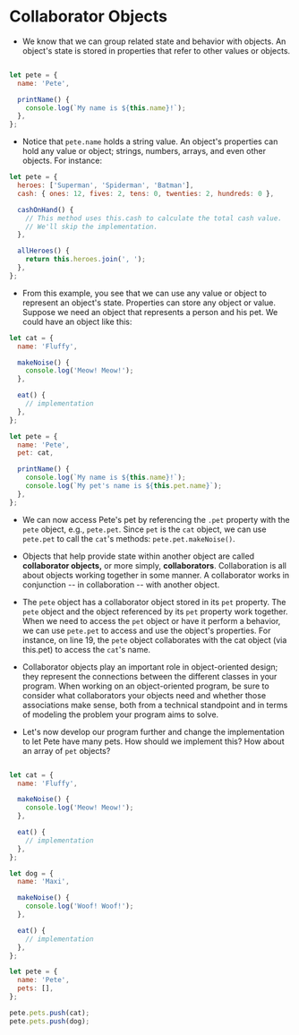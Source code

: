 # Collaborator Objects

* We know that we can group related state and behavior with objects. An object's state is stored in properties that refer to other values or objects. 

```javascript

let pete = {
  name: 'Pete',

  printName() {
    console.log(`My name is ${this.name}!`);
  },
};


```

* Notice that `pete.name` holds a string value. An object's properties can hold any value or object; strings, numbers, arrays, and even other objects. For instance: 

```javascript
let pete = {
  heroes: ['Superman', 'Spiderman', 'Batman'],
  cash: { ones: 12, fives: 2, tens: 0, twenties: 2, hundreds: 0 },

  cashOnHand() {
    // This method uses this.cash to calculate the total cash value.
    // We'll skip the implementation.
  },

  allHeroes() {
    return this.heroes.join(', ');
  },
};
``` 

* From this example, you see that we can use any value or object to represent an object's state. Properties can store any object or value. Suppose we need an object that represents a person and his pet. We could have an object like this:

```javascript
let cat = {
  name: 'Fluffy',

  makeNoise() {
    console.log('Meow! Meow!');
  },

  eat() {
    // implementation
  },
};

let pete = {
  name: 'Pete',
  pet: cat,

  printName() {
    console.log(`My name is ${this.name}!`);
    console.log(`My pet's name is ${this.pet.name}`);
  },
};


```

* We can now access Pete's pet by referencing the `.pet` property with the `pete` object, e.g., `pete.pet`. Since `pet` is the `cat` object, we can use `pete.pet` to call the `cat`'s methods: `pete.pet.makeNoise()`. 

* Objects that help provide state within another object are called **collaborator objects,** or more simply, **collaborators**. Collaboration is all about objects working together in some manner. A collaborator works in conjunction -- in collaboration -- with another object.

* The `pete` object has a collaborator object stored in its `pet` property. The `pete` object and the object referenced by its `pet` property work together. When we need to access the `pet` object or have it perform a behavior, we can use `pete.pet` to access and use the object's properties. For instance, on line 19, the `pete` object collaborates with the cat object (via this.pet) to access the `cat`'s name.

* Collaborator objects play an important role in object-oriented design; they represent the connections between the different classes in your program. When working on an object-oriented program, be sure to consider what collaborators your objects need and whether those associations make sense, both from a technical standpoint and in terms of modeling the problem your program aims to solve.

* Let's now develop our program further and change the implementation to let Pete have many pets. How should we implement this? How about an array of `pet` objects?

```javascript

let cat = {
  name: 'Fluffy',

  makeNoise() {
    console.log('Meow! Meow!');
  },

  eat() {
    // implementation
  },
};

let dog = {
  name: 'Maxi',

  makeNoise() {
    console.log('Woof! Woof!');
  },

  eat() {
    // implementation
  },
};

let pete = {
  name: 'Pete',
  pets: [],
};

pete.pets.push(cat);
pete.pets.push(dog);


```


















